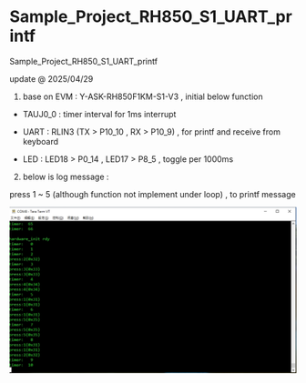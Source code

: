 # Sample_Project_RH850_S1_UART_printf
Sample_Project_RH850_S1_UART_printf

update @ 2025/04/29

1. base on EVM : Y-ASK-RH850F1KM-S1-V3 , initial below function

- TAUJ0_0 : timer interval for 1ms interrupt

- UART : RLIN3 (TX > P10_10 , RX > P10_9) , for printf and receive from keyboard

- LED : LED18 > P0_14 , LED17 > P8_5 , toggle per 1000ms
 
2. below is log message :

press 1 ~ 5 (although function not implement under loop) , to printf message 

![image](https://github.com/released/Sample_Project_RH850_S1_UART_printf/blob/main/log.jpg)


